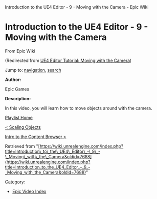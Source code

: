 Introduction to the UE4 Editor - 9 - Moving with the Camera - Epic Wiki              

Introduction to the UE4 Editor - 9 - Moving with the Camera
===========================================================

From Epic Wiki

(Redirected from [UE4 Editor Tutorial: Moving with the Camera](/index.php?title=UE4_Editor_Tutorial:_Moving_with_the_Camera&redirect=no "UE4 Editor Tutorial: Moving with the Camera"))

Jump to: [navigation](#mw-navigation), [search](#p-search)

  

**Author:**

Epic Games

**Description:**

In this video, you will learn how to move objects around with the camera.

  

[Playlist Home](/Category:Epic_Video_Playlists "Category:Epic Video Playlists")

[< Scaling Objects](/Introduction_to_the_UE4_Editor_-_8_-_Scaling_Objects "Introduction to the UE4 Editor - 8 - Scaling Objects")

[Intro to the Content Browser >](/Introduction_to_the_UE4_Editor_-_10_-_Intro_to_the_Content_Browser "Introduction to the UE4 Editor - 10 - Intro to the Content Browser")

Retrieved from "[https://wiki.unrealengine.com/index.php?title=Introduction\_to\_the\_UE4\_Editor\_-\_9\_-\_Moving\_with\_the\_Camera&oldid=7688](https://wiki.unrealengine.com/index.php?title=Introduction_to_the_UE4_Editor_-_9_-_Moving_with_the_Camera&oldid=7688)"

[Category](/Special:Categories "Special:Categories"):

*   [Epic Video Index](/index.php?title=Category:Epic_Video_Index&action=edit&redlink=1 "Category:Epic Video Index (page does not exist)")